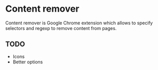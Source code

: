 # Content remover
Content remover is Google Chrome extension which allows to specify selectors and regexp to remove content from pages.

## TODO
*  Icons
*  Better options
